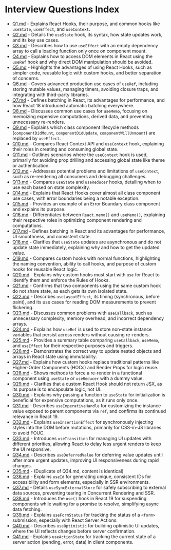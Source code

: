 # Interview Questions Index

- [Q1.md](Q1.md) - Explains React Hooks, their purpose, and common hooks like `useState`, `useEffect`, and `useContext`.
- [Q2.md](Q2.md) - Details the `useState` hook, its syntax, how state updates work, and its key use cases.
- [Q3.md](Q3.md) - Describes how to use `useEffect` with an empty dependency array to call a loading function only once on component mount.
- [Q4.md](Q4.md) - Explains how to access DOM elements in React using the `useRef` hook and why direct DOM manipulation should be avoided.
- [Q5.md](Q5.md) - Highlights the advantages of using React Hooks, such as simpler code, reusable logic with custom hooks, and better separation of concerns.
- [Q6.md](Q6.md) - Covers advanced production use cases of `useRef`, including storing mutable values, managing timers, avoiding closure traps, and integrating with third-party libraries.
- [Q7.md](Q7.md) - Defines batching in React, its advantages for performance, and how React 18 introduced automatic batching everywhere.
- [Q8.md](Q8.md) - Discusses common use cases for `useMemo`, focusing on memoizing expensive computations, derived data, and preventing unnecessary re-renders.
- [Q9.md](Q9.md) - Explains which class component lifecycle methods (`componentDidMount`, `componentDidUpdate`, `componentWillUnmount`) are replaced by `useEffect`.
- [Q10.md](Q10.md) - Compares React Context API and `useContext` hook, explaining their roles in creating and consuming global state.
- [Q11.md](Q11.md) - Outlines scenarios where the `useContext` hook is used, primarily for avoiding prop drilling and accessing global state like theme or authentication.
- [Q12.md](Q12.md) - Addresses potential problems and limitations of `useContext`, such as re-rendering all consumers and debugging challenges.
- [Q13.md](Q13.md) - Compares `useState` and `useReducer` hooks, detailing when to use each based on state complexity.
- [Q14.md](Q14.md) - Explains that React Hooks cover almost all class component use cases, with error boundaries being a notable exception.
- [Q15.md](Q15.md) - Provides an example of an Error Boundary class component and explains its purpose.
- [Q16.md](Q16.md) - Differentiates between `React.memo()` and `useMemo()`, explaining their respective roles in optimizing component rendering and computations.
- [Q17.md](Q17.md) - Defines batching in React and its advantages for performance, UI smoothness, and consistent state.
- [Q18.md](Q18.md) - Clarifies that `useState` updates are asynchronous and do not update state immediately, explaining why and how to get the updated value.
- [Q19.md](Q19.md) - Compares custom hooks with normal functions, highlighting the naming convention, ability to call hooks, and purpose of custom hooks for reusable React logic.
- [Q20.md](Q20.md) - Explains why custom hooks must start with `use` for React to identify them and enforce the Rules of Hooks.
- [Q21.md](Q21.md) - Confirms that two components using the same custom hook do not share state, as each gets its own isolated state.
- [Q22.md](Q22.md) - Describes `useLayoutEffect`, its timing (synchronous, before paint), and its use cases for reading DOM measurements to prevent flickering.
- [Q23.md](Q23.md) - Discusses common problems with `useCallback`, such as unnecessary complexity, memory overhead, and incorrect dependency arrays.
- [Q24.md](Q24.md) - Explains how `useRef` is used to store non-state instance variables that persist across renders without causing re-renders.
- [Q25.md](Q25.md) - Provides a summary table comparing `useCallback`, `useMemo`, and `useEffect` for their respective purposes and triggers.
- [Q26.md](Q26.md) - Demonstrates the correct way to update nested objects and arrays in React state using immutability.
- [Q27.md](Q27.md) - Explains how custom hooks replace traditional patterns like Higher-Order Components (HOCs) and Render Props for logic reuse.
- [Q28.md](Q28.md) - Shows methods to force a re-render in a functional component using `useState` or `useReducer` with a dummy value.
- [Q29.md](Q29.md) - Clarifies that a custom React Hook should not return JSX, as its purpose is to encapsulate logic, not UI.
- [Q30.md](Q30.md) - Explains why passing a function to `useState` for initialization is beneficial for expensive computations, as it runs only once.
- [Q31.md](Q31.md) - Describes `useImperativeHandle` for customizing the instance value exposed to parent components via `ref`, and confirms its continued relevance in React 19.
- [Q32.md](Q32.md) - Explains `useInsertionEffect` for synchronously injecting styles into the DOM before mutations, primarily for CSS-in-JS libraries to avoid FOUC.
- [Q33.md](Q33.md) - Introduces `useTransition` for managing UI updates with different priorities, allowing React to delay less urgent renders to keep the UI responsive.
- [Q34.md](Q34.md) - Describes `useDeferredValue` for deferring value updates until after more urgent updates, improving UI responsiveness during rapid changes.
- [Q35.md](Q35.md) - (Duplicate of Q34.md, content is identical)
- [Q36.md](Q36.md) - Explains `useId` for generating unique, consistent IDs for accessibility and form elements, especially in SSR environments.
- [Q37.md](Q37.md) - Details `useSyncExternalStore` for safely subscribing to external data sources, preventing tearing in Concurrent Rendering and SSR.
- [Q38.md](Q38.md) - Introduces the `use()` hook in React 19 for suspending components while waiting for a promise to resolve, simplifying async data fetching.
- [Q39.md](Q39.md) - Explains `useFormStatus` for tracking the status of a `<form>` submission, especially with React Server Actions.
- [Q40.md](Q40.md) - Describes `useOptimistic` for building optimistic UI updates, where the UI reflects changes before server confirmation.
- [Q41.md](Q41.md) - Explains `useActionState` for tracking the current state of a server action (pending, error, data) in client components.